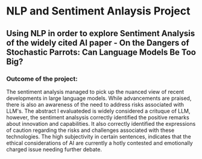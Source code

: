# NLP and Sentiment Anlaysis Project

## Using NLP in order to explore Sentiment Analysis of the widely cited AI paper - On the Dangers of Stochastic Parrots: Can Language Models Be Too Big?

### Outcome of the project: <br>
The sentiment analysis managed to pick up the nuanced view of recent developments in large language models. While advancements are praised, there is also an awareness of the need to address risks associated with LLM's. The abstract I evaluateded is widely considered a crituque of LLM, however, the sentiment analsysis correctly identified the positive remarks about innovation and capabilities. It also correctly identified the expressions of caution regarding the risks and challenges associated with these technologies. The high subjectivity in certain sentences, indicates that the ethical considerations of AI are currently a hotly contested and emotionally charged issue needing further debate.
